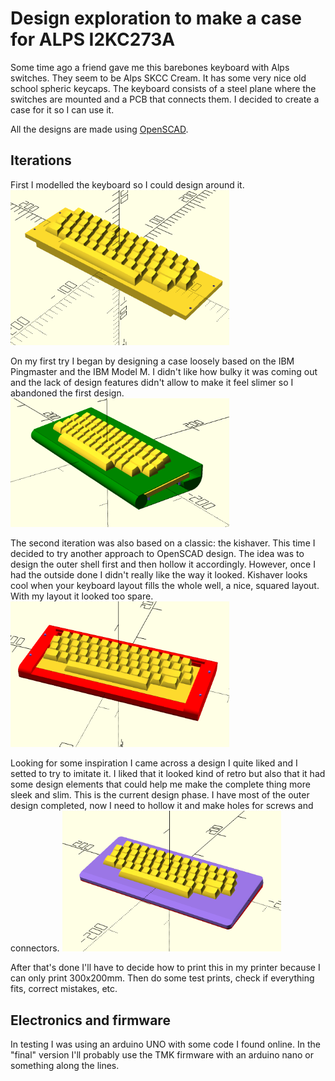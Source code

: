 # Design exploration to make a case for ALPS I2KC273A


Some time ago a friend gave me this barebones keyboard with Alps switches. They seem to be Alps SKCC Cream. It has some very nice old school spheric keycaps. The keyboard consists of a steel plane where the switches are mounted and a PCB that connects them. I decided to create a case for it so I can use it.

All the designs are made using [OpenSCAD](http://openscad.org).

## Iterations

First I modelled the keyboard so I could design around it.
<img src="/keyboard_raw.png" width=350/>

On my first try I began by designing a case loosely based on the IBM Pingmaster and the IBM Model M. I didn't like how bulky it was coming out and the lack of design features didn't allow to make it feel slimer so I abandoned the first design.
<img src="/V1/pingmaster.png" width=350 />

The second iteration was also based on a classic: the kishaver. This time I decided to try another approach to OpenSCAD design. The idea was to design the outer shell first and then hollow it accordingly. However, once I had the outside done I didn't really like the way it looked. Kishaver looks cool when your keyboard layout fills the whole well, a nice, squared layout. With my layout it looked too spare.
<img src="/V2/kishaver.png" width=350 />

Looking for some inspiration I came across a design I quite liked and I setted to try to imitate it. I liked that it looked kind of retro but also that it had some design elements that could help me make the complete thing more sleek and slim. This is the current design phase. I have most of the outer design completed, now I need to hollow it and make holes for screws and connectors.
<img src="/V3/g60_or_something.png" width=350 />

After that's done I'll have to decide how to print this in my printer because I can only print 300x200mm. Then do some test prints, check if everything fits, correct mistakes, etc.


## Electronics and firmware

In testing I was using an arduino UNO with some code I found online. In the "final" version I'll probably use the TMK firmware with an arduino nano or something along the lines.